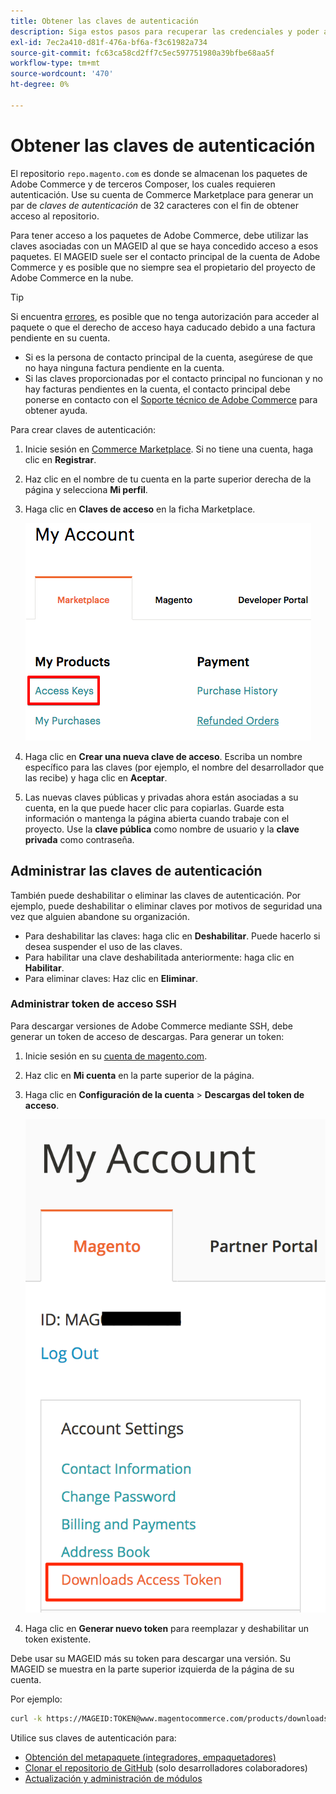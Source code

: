 ```yaml
---
title: Obtener las claves de autenticación
description: Siga estos pasos para recuperar las credenciales y poder acceder a los paquetes de Adobe Commerce Composer en repo.magento.com.
exl-id: 7ec2a410-d81f-476a-bf6a-f3c61982a734
source-git-commit: fc63ca58cd2ff7c5ec597751980a39bfbe68aa5f
workflow-type: tm+mt
source-wordcount: '470'
ht-degree: 0%

---
```


# Obtener las claves de autenticación

El repositorio `repo.magento.com` es donde se almacenan los paquetes de Adobe Commerce y de terceros Composer, los cuales requieren autenticación. Use su cuenta de Commerce Marketplace para generar un par de *claves de autenticación* de 32 caracteres con el fin de obtener acceso al repositorio.

Para tener acceso a los paquetes de Adobe Commerce, debe utilizar las claves asociadas con un MAGEID al que se haya concedido acceso a esos paquetes. El MAGEID suele ser el contacto principal de la cuenta de Adobe Commerce y es posible que no siempre sea el propietario del proyecto de Adobe Commerce en la nube.

>[!TIP]
>
>Si encuentra [errores](https://experienceleague.adobe.com/docs/commerce-knowledge-base/kb/troubleshooting/deployment/magento-commerce-cloud-repo-could-not-be-accessed-403-forbidden-or-404-not-found-error-when-deploying.html), es posible que no tenga autorización para acceder al paquete o que el derecho de acceso haya caducado debido a una factura pendiente en su cuenta.
>
>* Si es la persona de contacto principal de la cuenta, asegúrese de que no haya ninguna factura pendiente en la cuenta.
>* Si las claves proporcionadas por el contacto principal no funcionan y no hay facturas pendientes en la cuenta, el contacto principal debe ponerse en contacto con el [Soporte técnico de Adobe Commerce](https://experienceleague.adobe.com/docs/commerce-knowledge-base/kb/help-center-guide/magento-help-center-user-guide.html#submit-ticket) para obtener ayuda.

Para crear claves de autenticación:

1. Inicie sesión en [Commerce Marketplace](https://commercemarketplace.adobe.com/). Si no tiene una cuenta, haga clic en **Registrar**.

1. Haz clic en el nombre de tu cuenta en la parte superior derecha de la página y selecciona **Mi perfil**.

1. Haga clic en **Claves de acceso** en la ficha Marketplace.

   ![Obtenga sus claves de acceso seguras en el Commerce Marketplace](../../assets/installation/cloud_access-key.png)

1. Haga clic en **Crear una nueva clave de acceso**. Escriba un nombre específico para las claves (por ejemplo, el nombre del desarrollador que las recibe) y haga clic en **Aceptar**.

1. Las nuevas claves públicas y privadas ahora están asociadas a su cuenta, en la que puede hacer clic para copiarlas. Guarde esta información o mantenga la página abierta cuando trabaje con el proyecto. Use la **clave pública** como nombre de usuario y la **clave privada** como contraseña.

## Administrar las claves de autenticación

También puede deshabilitar o eliminar las claves de autenticación. Por ejemplo, puede deshabilitar o eliminar claves por motivos de seguridad una vez que alguien abandone su organización.

* Para deshabilitar las claves: haga clic en **Deshabilitar**. Puede hacerlo si desea suspender el uso de las claves.
* Para habilitar una clave deshabilitada anteriormente: haga clic en **Habilitar**.
* Para eliminar claves: Haz clic en **Eliminar**.

### Administrar token de acceso SSH

Para descargar versiones de Adobe Commerce mediante SSH, debe generar un token de acceso de descargas. Para generar un token:

1. Inicie sesión en su [cuenta de magento.com](https://account.magento.com/customer/account/login).
1. Haz clic en **Mi cuenta** en la parte superior de la página.
1. Haga clic en **Configuración de la cuenta** > **Descargas del token de acceso**.

   ![Acceda a sus claves](../../assets/installation/connect_keys1.png)

1. Haga clic en **Generar nuevo token** para reemplazar y deshabilitar un token existente.

Debe usar su MAGEID más su token para descargar una versión. Su MAGEID se muestra en la parte superior izquierda de la página de su cuenta.

Por ejemplo:

```bash
curl -k https://MAGEID:TOKEN@www.magentocommerce.com/products/downloads/info/help
```

Utilice sus claves de autenticación para:

* [Obtención del metapaquete (integradores, empaquetadores)](../composer.md)
* [Clonar el repositorio de GitHub](https://developer.adobe.com/commerce/contributor/guides/install/clone-repository/) (solo desarrolladores colaboradores)
* [Actualización y administración de módulos](../../upgrade/modules/upgrade.md)

